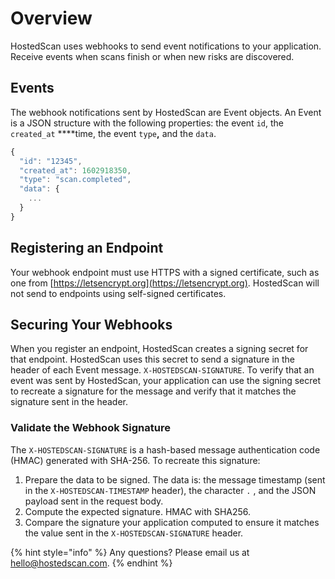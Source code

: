 # Overview

HostedScan uses webhooks to send event notifications to your application. Receive events when scans finish or when new risks are discovered.

## Events

The webhook notifications sent by HostedScan are Event objects. An Event is a JSON structure with the following properties: the event `id`, the `created_at` ****time, the event `type`**,** and the `data`. 

```javascript
{
  "id": "12345",
  "created_at": 1602918350,
  "type": "scan.completed",
  "data": {
    ...
  }
}
```

## Registering an Endpoint

Your webhook endpoint must use HTTPS with a signed certificate, such as one from [https://letsencrypt.org](https://letsencrypt.org). HostedScan will not send to endpoints using self-signed certificates.

## Securing Your Webhooks

When you register an endpoint, HostedScan creates a signing secret for that endpoint. HostedScan uses this secret to send a signature in the header of each Event message. `X-HOSTEDSCAN-SIGNATURE`. To verify that an event was sent by HostedScan, your application can use the signing secret to recreate a signature for the message and verify that it matches the signature sent in the header.

### Validate the Webhook Signature

The `X-HOSTEDSCAN-SIGNATURE` is a hash-based message authentication code \(HMAC\) generated with SHA-256. To recreate this signature:

1. Prepare the data to be signed. The data is: the message timestamp \(sent in the `X-HOSTEDSCAN-TIMESTAMP` header\), the character `.` ,  and the JSON payload sent in the request body.
2. Compute the expected signature. HMAC with SHA256.
3. Compare the signature your application computed to ensure it matches the value sent in the `X-HOSTEDSCAN-SIGNATURE` header.



{% hint style="info" %}
Any questions? Please email us at [hello@hostedscan.com](mailto:hello@hostedscan.com).
{% endhint %}


